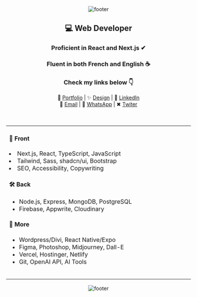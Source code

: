   <div align="center">
      <img src="https://s1.ezgif.com/tmp/ezgif-1-dd2ce6ba9d.gif" alt="footer">
</div>

<div  align="center">
  <h2>💻 Web Developer</h2>
  <h3>Proficient in <strong>React</strong> and <strong>Next.js</strong> ✔</h3>
  <h3>Fluent in both <strong>French</strong> and <strong>English</strong> ☕</h3>
  <h3>Check my links below 👇</h3>
    📌 <a href="https://devfrank.vercel.app">Portfolio</a> | 
    ✨ <a href="https://drive.google.com/drive/folders/1_jEA6j9e31_xdi-JC7eDePDzfVrCYlEe">Design</a> |
  👔 <a href="https://www.linkedin.com/in/frankdev">LinkedIn</a> <br/>
  📧 <a href="mailto:franck.vukelic@gmail.com">Email</a> |
    💬 <a href="https://api.whatsapp.com/send?phone=33779134587">WhatsApp</a> |
    ✖ <a href="https://x.com/frank_vkh">Twiter</a>
        
</div><br/><br/>

  <table>
      <td>
        <h4>🎨 Front</h4>
         <li>Next.js, React, TypeScript, JavaScript</li>
         <li>Tailwind, Sass, shadcn/ui, Bootstrap</li>
         <li>SEO, Accessibility, Copywriting</li>
        </ul>
        <h4>🛠 Back</h4>
        <ul>
          <li>Node.js, Express, MongoDB, PostgreSQL</li>
          <li>Firebase, Appwrite, Cloudinary</li>
        </ul>
        <h4>📁 More</h4>
        <ul>
          <li>Wordpress/Divi, React Native/Expo</li>
          <li>Figma, Photoshop, Midjourney, Dall-E</li>
          <li>Vercel, Hostinger, Netlify</li>
          <li>Git, OpenAI API, AI Tools</li>
        </ul>
      <ul><img src="https://upload.wikimedia.org/wikipedia/commons/thumb/8/89/HD_transparent_picture.png/800px-HD_transparent_picture.png" style="width: 600px; height:1px"/></ul>
               </div>
      </td>
         <td>
        <img src="https://i.postimg.cc/c4MqwFYr/gokudev.png"/>
      </td>
  </table>

  <div align="center">
      <img src="https://s1.ezgif.com/tmp/ezgif-1-955a677285.gif" alt="footer">
</div>
